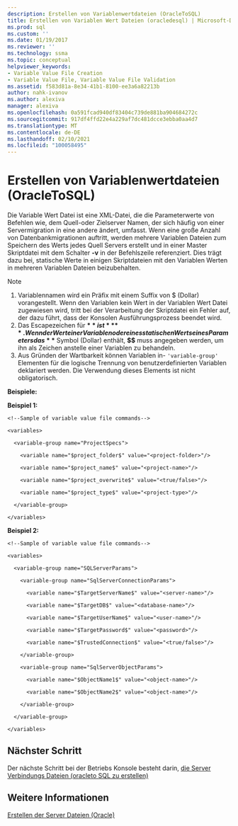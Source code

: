 ```yaml
---
description: Erstellen von Variablenwertdateien (OracleToSQL)
title: Erstellen von Variablen Wert Dateien (oracledesql) | Microsoft-Dokumentation
ms.prod: sql
ms.custom: ''
ms.date: 01/19/2017
ms.reviewer: ''
ms.technology: ssma
ms.topic: conceptual
helpviewer_keywords:
- Variable Value File Creation
- Variable Value File, Variable Value File Validation
ms.assetid: f583d81a-8e34-41b1-8100-ee3a6a82213b
author: nahk-ivanov
ms.author: alexiva
manager: alexiva
ms.openlocfilehash: 0a591fcad940df83404c739de881ba904684272c
ms.sourcegitcommit: 917df4ffd22e4a229af7dc481dcce3ebba0aa4d7
ms.translationtype: MT
ms.contentlocale: de-DE
ms.lasthandoff: 02/10/2021
ms.locfileid: "100058495"
---
```

# <a name="creating-variable-value-files-oracletosql"></a>Erstellen von Variablenwertdateien (OracleToSQL)
Die Variable Wert Datei ist eine XML-Datei, die die Parameterwerte von Befehlen wie, dem Quell-oder Zielserver Namen, der sich häufig von einer Servermigration in eine andere ändert, umfasst. Wenn eine große Anzahl von Datenbankmigrationen auftritt, werden mehrere Variablen Dateien zum Speichern des Werts jedes Quell Servers erstellt und in einer Master Skriptdatei mit dem Schalter **-v** in der Befehlszeile referenziert. Dies trägt dazu bei, statische Werte in einigen Skriptdateien mit den Variablen Werten in mehreren Variablen Dateien beizubehalten.  
  
> [!NOTE]  
> 1.  Variablennamen wird ein Präfix mit einem Suffix von $ (Dollar) vorangestellt. Wenn den Variablen kein Wert in der Variablen Wert Datei zugewiesen wird, tritt bei der Verarbeitung der Skriptdatei ein Fehler auf, der dazu führt, dass der Konsolen Ausführungsprozess beendet wird.  
> 2.  Das Escapezeichen für **$** ist **$$** . Wenn der Wert einer Variablen oder eines statischen Werts eines Parameters das **$** Symbol (Dollar) enthält, **$$** muss angegeben werden, um ihn als Zeichen anstelle einer Variablen zu behandeln.  
> 3.  Aus Gründen der Wartbarkeit können Variablen in- `'variable-group'` Elementen für die logische Trennung von benutzerdefinierten Variablen deklariert werden.  Die Verwendung dieses Elements ist nicht obligatorisch.  
  
**Beispiele:**  
  
**Beispiel 1:**  
  
```  
<!--Sample of variable value file commands-->  
  
<variables>  
  
  <variable-group name="ProjectSpecs">  
  
    <variable name="$project_folder$" value="<project-folder>"/>  
  
    <variable name="$project_name$" value="<project-name>"/>  
  
    <variable name="$project_overwrite$" value="<true/false>"/>  
  
    <variable name="$project_type$" value="<project-type>"/>  
  
  </variable-group>  
  
</variables>  
```  
**Beispiel 2:**  
  
```  
<!--Sample of variable value file commands-->  
  
<variables>  
  
  <variable-group name="SQLServerParams">  
  
    <variable-group name="SqlServerConnectionParams">  
  
      <variable name="$TargetServerName$" value="<server-name>"/>  
  
      <variable name="$TargetDB$" value="<database-name>"/>  
  
      <variable name="$TargetUserName$" value="<user-name>"/>  
  
      <variable name="$TargetPassword$" value="<password>"/>  
  
      <variable name="$TrustedConnection$" value="<true/false>"/>  
  
    </variable-group>  
  
    <variable-group name="SqlServerObjectParams">  
  
      <variable name="$ObjectName1$" value="<object-name>"/>  
  
      <variable name="$ObjectName2$" value="<object-name>"/>  
  
    </variable-group>  
  
  </variable-group>  
  
</variables>  
```  
  
## <a name="next-step"></a>Nächster Schritt  
Der nächste Schritt bei der Betriebs Konsole besteht darin, [die Server Verbindungs Dateien &#40;oracleto SQL zu erstellen&#41;](../../ssma/oracle/creating-the-server-connection-files-oracletosql.md)  
  
## <a name="see-also"></a>Weitere Informationen  
[Erstellen der Server Dateien (Oracle)](./creating-the-server-connection-files-oracletosql.md)  
